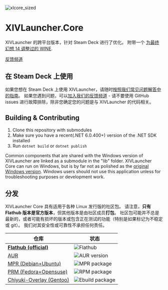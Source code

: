 ![xlcore_sized](https://user-images.githubusercontent.com/16760685/197423373-b6082cdb-dc1f-46db-8768-3f507f182ba8.png)

# XIVLauncher.Core

XIVLauncher 的跨平台版本，针对 Steam Deck 进行了优化。 附带一个 [为最终幻想 14 调整过的 WINE](https://github.com/goatcorp/wine-xiv-git).

[反馈频道](https://qun.qq.com/qqweb/qunpro/share?_wv=3&_wwv=128&inviteCode=CZtWN&from=181074&biz=ka&shareSource=5)

## 在 Steam Deck 上使用

如果您想在 Steam Deck 上使用 XIVLauncher，请随时[按照我们常见问题解答中的指南](https://aonyx.ffxiv.wang/faq/steamdeck)。 如果您遇到问题，可以[加入我们的反馈频道](<[https://discord.gg/3NMcUV5](https://qun.qq.com/qqweb/qunpro/share?_wv=3&_wwv=128&inviteCode=CZtWN&from=181074&biz=ka&shareSource=5)>) - 请不要使用 GitHub issues 进行故障排除，除非您确定您的问题是与 XIVLauncher 的代码相关。

## Building & Contributing

1. Clone this repository with submodules
2. Make sure you have a recent(.NET 6.0.400+) version of the .NET SDK installed
3. Run `dotnet build` or `dotnet publish`

Common components that are shared with the Windows version of XIVLauncher are linked as a submodule in the "lib" folder. XIVLauncher Core can run on Windows, but is by far not as polished as the [original Windows version](https://github.com/goatcorp/FFXIVQuickLauncher). Windows users should not use this application unless for troubleshooting purposes or development work.

## 分发

XIVLauncher Core 具有适用于各种 Linux 发行版的社区包。 请注意，**只有 Flathub 版本是官方版本**，但其他版本是由社区成员**打包**。 社区包可能并不总是最新的，或者可能有损坏的版本或包含正在测试的功能（特别是如果标记为不稳定或 git）。 我们对其安全性或可靠性不承担任何责任。

| 仓库                                                                                  | 状态                                                                                                                                                                                                                                                |
| ------------------------------------------------------------------------------------- | --------------------------------------------------------------------------------------------------------------------------------------------------------------------------------------------------------------------------------------------------- |
| [**Flathub (official)**](https://flathub.org/apps/details/cn.ottercorp.xivlaunchercn) | ![Flathub](https://img.shields.io/flathub/v/cn.ottercorp.xivlaunchercn)                                                                                                                                                                             |
| [AUR](https://aur.archlinux.org/packages/xivlauncher-cn-git)                          | ![AUR version](https://img.shields.io/aur/version/xivlauncher-cn-git)                                                                                                                                                                               |
| [MPR (Debian+Ubuntu)](https://mpr.makedeb.org/packages/xivlauncher-cn)                | ![MPR package](https://repology.org/badge/version-for-repo/mpr/xivlauncher-cn.svg?header=MPR)                                                                                                                                                       |
| [PRM (Fedora+Opensuse)](https://github.com/bamdragonfly/lure-repo)                    | ![RPM package](https://img.shields.io/badge/dynamic/json?url=https%3A%2F%2Fraw.githubusercontent.com%2Fbamdragonfly%2Flure-repo%2Fmaster%2Fxivlauncher-cn%2Fversion.json&query=%24.version&prefix=v&label=RPM&color=pink)                           |
| [Chiyuki-Overlay (Gentoo)](https://github.com/IllyaTheHath/gentoo-overlay)            | ![Ebuild package](https://img.shields.io/badge/dynamic/xml?url=https%3A%2F%2Fraw.githubusercontent.com%2FIllyaTheHath%2Fgentoo-overlay%2Fmaster%2Fgames-util%2Fxivlauncher-cn%2Fversion.xml&query=%2F%2Fversion&prefix=v&label=Ebuild&color=6E56AF) |
